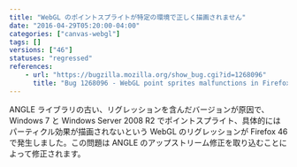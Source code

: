 ```yaml
---
title: "WebGL のポイントスプライトが特定の環境で正しく描画されません"
date: "2016-04-29T05:20:00-04:00"
categories: ["canvas-webgl"]
tags: []
versions: ["46"]
statuses: "regressed"
references:
    - url: "https://bugzilla.mozilla.org/show_bug.cgi?id=1268096"
      title: "Bug 1268096 - WebGL point sprites malfunctions in Firefox 46 on Windows D3D11 ANGLE"
---
```

ANGLE ライブラリの古い、リグレッションを含んだバージョンが原因で、Windows 7 と Windows Server 2008 R2 でポイントスプライト、具体的にはパーティクル効果が描画されないという WebGL のリグレッションが Firefox 46 で発生しました。この問題は ANGLE のアップストリーム修正を取り込むことによって修正されます。
